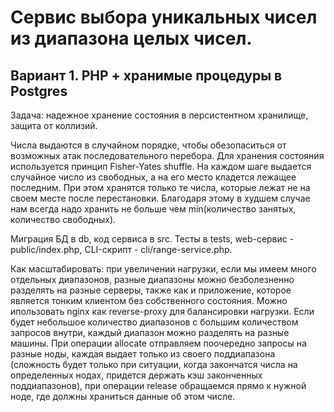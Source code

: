 # Сервис выбора уникальных чисел из диапазона целых чисел.

## Вариант 1. PHP + хранимые процедуры в Postgres

Задача: надежное хранение состояния в персистентном хранилище, защита от коллизий.

Числа выдаются в случайном порядке, чтобы обезопаситься от возможных атак последовательного перебора.
Для хранения состояния используется принцип Fisher-Yates shuffle. На каждом шаге выдается случайное число из свободных, а на его место кладется лежащее последним.
При этом хранятся только те числа, которые лежат не на своем месте после перестановки. Благодаря этому в худшем случае нам всегда надо хранить не больше чем min(количество занятых, количество свободных).

Миграция БД в db, код сервиса в src. Тесты в tests, web-сервис - public/index.php, CLI-скрипт - cli/range-service.php.

Как масштабировать: при увеличении нагрузки, если мы имеем много отдельных диапазонов, разные диапазоны можно безболезненно разделять на разные серверы, также как и приложение, которое является тонким клиентом без собственного состояния. Можно ипользовать nginx как reverse-proxy для балансировки нагрузки. Если будет небольшое количество диапазонов с большим количеством запросов внутри, каждый диапазон можно разделять на разные машины. При операции allocate отправляем поочередно запросы на разные ноды, каждая выдает только из своего поддиапазона (сложность будет только при ситуации, когда закончатся числа на определенных нодах, придется держать кэш законченных поддиапазонов), при операции release обращаемся прямо к нужной ноде, где должны храниться данные об этом числе.

